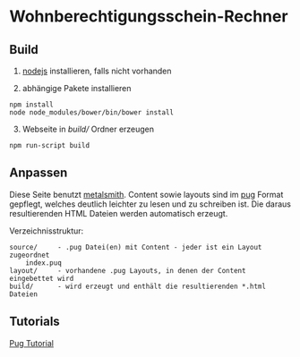 # Wohnberechtigungsschein-Rechner

## Build
1. [nodejs](https://nodejs.org/en/download/) installieren, falls nicht vorhanden

2. abhängige Pakete installieren
```
npm install
node node_modules/bower/bin/bower install
```

3. Webseite in *build/* Ordner erzeugen
```
npm run-script build
```

## Anpassen
Diese Seite benutzt [metalsmith](https://github.com/segmentio/metalsmith). Content sowie layouts sind im  [pug](https://pugjs.org) Format gepflegt, welches deutlich leichter zu lesen und zu schreiben ist. Die daraus resultierenden HTML Dateien werden automatisch erzeugt.

Verzeichnisstruktur:
```
source/     - .pug Datei(en) mit Content - jeder ist ein Layout zugeordnet
    index.puq
layout/     - vorhandene .pug Layouts, in denen der Content eingebettet wird
build/      - wird erzeugt und enthält die resultierenden *.html Dateien
```

## Tutorials
[Pug Tutorial](https://codeburst.io/getting-started-with-pug-template-engine-e49cfa291e33?gi=96cf541ceda3)
